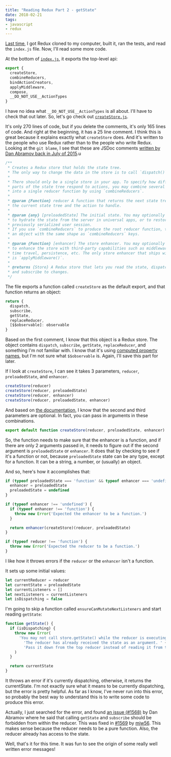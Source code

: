 ```yaml
---
title: "Reading Redux Part 2 - getState"
date: 2018-02-21
tags:
- javascript
- redux
---
```


[Last time](/reading-redux-part-1-indexjs/), I got Redux cloned to my computer, built it, ran the tests, and read the `index.js` file. Now, I'll read some more code.

At the bottom of [`index.js`](https://github.com/reactjs/redux/blob/0573abc1acfbb75ba8ded4a876b42cb68e2d6719/src/index.js), it exports the top-level api:

```js
export {
  createStore,
  combineReducers,
  bindActionCreators,
  applyMiddleware,
  compose,
  __DO_NOT_USE__ActionTypes
}
```

I have no idea what `__DO_NOT_USE__ActionTypes` is all about. I'll have to check that out later. So, let's go check out [`createStore.js`](https://github.com/reactjs/redux/blob/0573abc1acfbb75ba8ded4a876b42cb68e2d6719/src/createStore.js).

It's only 270 lines of code, but if you delete the comments, it's only 165 lines of code. And right at the beginning, it has a 25 line comment. I think this is great because it explains exactly what `createStore` does. And it's written to the people who use Redux rather than to the people who write Redux. Looking at the `git blame`, I see that these are JSDoc comments [written by Dan Abramov back in July of 2015](https://github.com/reactjs/redux/commit/259c6bfe152f7fa7065b0ac2e038466c100fa18b).u

```js
/**
 * Creates a Redux store that holds the state tree.
 * The only way to change the data in the store is to call `dispatch()` on it.
 *
 * There should only be a single store in your app. To specify how different
 * parts of the state tree respond to actions, you may combine several reducers
 * into a single reducer function by using `combineReducers`.
 *
 * @param {Function} reducer A function that returns the next state tree, given
 * the current state tree and the action to handle.
 *
 * @param {any} [preloadedState] The initial state. You may optionally specify it
 * to hydrate the state from the server in universal apps, or to restore a
 * previously serialized user session.
 * If you use `combineReducers` to produce the root reducer function, this must be
 * an object with the same shape as `combineReducers` keys.
 *
 * @param {Function} [enhancer] The store enhancer. You may optionally specify it
 * to enhance the store with third-party capabilities such as middleware,
 * time travel, persistence, etc. The only store enhancer that ships with Redux
 * is `applyMiddleware()`.
 *
 * @returns {Store} A Redux store that lets you read the state, dispatch actions
 * and subscribe to changes.
 */
 ```

The file exports a function called `createStore` as the default export, and that function returns an object:

```js
return {
  dispatch,
  subscribe,
  getState,
  replaceReducer,
  [$$observable]: observable
}
```

Based on the first comment, I know that this object is a Redux store. The object contains `dispatch`, `subscribe`, `getState`, `replaceReducer`, and something I'm not familiar with. I know that it's using [computed property names](https://developer.mozilla.org/en-US/docs/Web/JavaScript/Reference/Operators/Object_initializer#Computed_property_names), but I'm not sure what `$$observable` is. Again, I'll save this part for later.

If I look at `createStore`, I can see it takes 3 parameters, `reducer`, `preloadedState`, and `enhancer`.

```js
createStore(reducer)
createStore(reducer, preloadedState)
createStore(reducer, enhancer)
createStore(reducer, preloadedState, enhancer)
```

And based on [the documentation](https://redux.js.org/api-reference/createstore), I know that the second and third parameters are optional. In fact, you can pass in arguments in these combinations.

```js
export default function createStore(reducer, preloadedState, enhancer) {
```

So, the function needs to make sure that the enhancer is a function, and if there are only 2 arguments passed in, it needs to figure out if the second argument is `preloadedState` or `enhancer`. It does that by checking to see if it's a function or not, because `preloadedState` state can be any type, except for a function. It can be a string, a number, or (usually) an object.

And so, here's how it accomplishes that:

```js
if (typeof preloadedState === 'function' && typeof enhancer === 'undefined') {
  enhancer = preloadedState
  preloadedState = undefined
}

if (typeof enhancer !== 'undefined') {
  if (typeof enhancer !== 'function') {
    throw new Error('Expected the enhancer to be a function.')
  }

  return enhancer(createStore)(reducer, preloadedState)
}

if (typeof reducer !== 'function') {
  throw new Error('Expected the reducer to be a function.')
}
```

I like how it throws errors if the `reducer` or the `enhancer` isn't a function.

It sets up some initial values:

```js
let currentReducer = reducer
let currentState = preloadedState
let currentListeners = []
let nextListeners = currentListeners
let isDispatching = false
```

I'm going to skip a function called `ensureCanMutateNextListeners` and start reading `getState`:

```js
function getState() {
  if (isDispatching) {
    throw new Error(
      'You may not call store.getState() while the reducer is executing. ' +
        'The reducer has already received the state as an argument. ' +
        'Pass it down from the top reducer instead of reading it from the store.'
    )
  }

  return currentState
}
```

It throws an error if it's currently dispatching, otherwise, it returns the currentState. I'm not exactly sure what it means to be currently dispatching, but the error is pretty helpful. As far as I know, I've never run into this error, so probably the best way to understand this is to write some code to produce this error.

Actually, I just searched for the error, and found [an issue (#1568)](https://github.com/reactjs/redux/issues/1568) by Dan Abramov where he said that calling `getState` and `subscribe` should be forbidden from within the reducer. This was fixed in [#1569](https://github.com/reactjs/redux/pull/1569) by [mjw56](https://github.com/mjw56). This makes sense because the reducer needs to be a pure function. Also, the reducer already has access to the state.

Well, that's it for this time. It was fun to see the origin of some really well written error messages!

